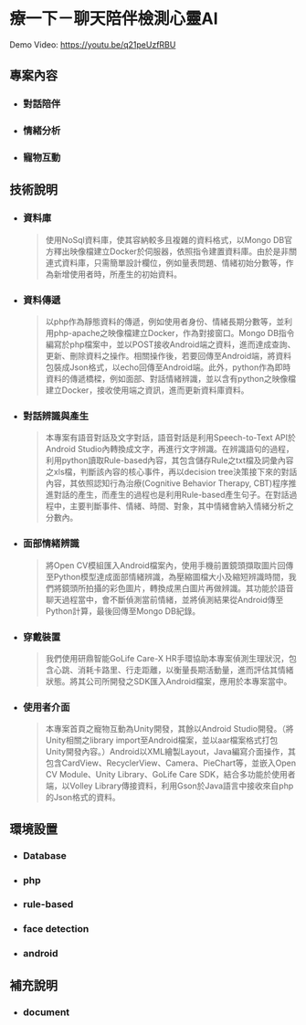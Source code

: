 # 療一下－聊天陪伴檢測心靈AI

Demo Video: https://youtu.be/q21peUzfRBU

專案內容
----
* ### 對話陪伴
* ### 情緒分析
* ### 寵物互動

技術說明
----
* ### 資料庫
  >使用NoSql資料庫，使其容納較多且複雜的資料格式，以Mongo DB官方釋出映像檔建立Docker於伺服器，依照指令建置資料庫。由於是非關連式資料庫，只需簡單設計欄位，例如量表問題、情緒初始分數等，作為新增使用者時，所產生的初始資料。

* ### 資料傳遞
  >以php作為靜態資料的傳遞，例如使用者身份、情緒長期分數等，並利用php-apache之映像檔建立Docker，作為對接窗口。Mongo DB指令編寫於php檔案中，並以POST接收Android端之資料，進而達成查詢、更新、刪除資料之操作。相關操作後，若要回傳至Android端，將資料包裝成Json格式，以echo回傳至Android端。此外，python作為即時資料的傳遞橋樑，例如面部、對話情緒辨識，並以含有python之映像檔建立Docker，接收使用端之資訊，進而更新資料庫資料。

* ### 對話辨識與產生
  >本專案有語音對話及文字對話，語音對話是利用Speech-to-Text API於Android Studio內轉換成文字，再進行文字辨識。在辨識語句的過程，利用python讀取Rule-based內容，其包含儲存Rule之txt檔及詞彙內容之xls檔，判斷該內容的核心事件，再以decision tree決策接下來的對話內容，其依照認知行為治療(Cognitive Behavior Therapy, CBT)程序推進對話的產生，而產生的過程也是利用Rule-based產生句子。在對話過程中，主要判斷事件、情緒、時間、對象，其中情緒會納入情緒分析之分數內。

* ### 面部情緒辨識
  >將Open CV模組匯入Android檔案內，使用手機前置鏡頭擷取圖片回傳至Python模型達成面部情緒辨識，為壓縮圖檔大小及縮短辨識時間，我們將鏡頭所拍攝的彩色圖片，轉換成黑白圖片再做辨識。其功能於語音聊天過程當中，會不斷偵測當前情緒，並將偵測結果從Android傳至Python計算，最後回傳至Mongo DB紀錄。

* ### 穿戴裝置
  >我們使用研鼎智能GoLife Care-X HR手環協助本專案偵測生理狀況，包含心跳、消耗卡路里、行走距離，以衡量長期活動量，進而評估其情緒狀態。將其公司所開發之SDK匯入Android檔案，應用於本專案當中。

* ### 使用者介面
  >本專案首頁之寵物互動為Unity開發，其餘以Android Studio開發。（將Unity相關之library import至Android檔案，並以aar檔案格式打包Unity開發內容。）Android以XML繪製Layout，Java編寫介面操作，其包含CardView、RecyclerView、Camera、PieChart等，並嵌入Open CV Module、Unity Library、GoLife Care SDK，結合多功能於使用者端，以Volley Library傳接資料，利用Gson於Java語言中接收來自php的Json格式的資料。
  

環境設置
----
* ### Database
* ### php
* ### rule-based
* ### face detection
* ### android

補充說明
----
* ### document
